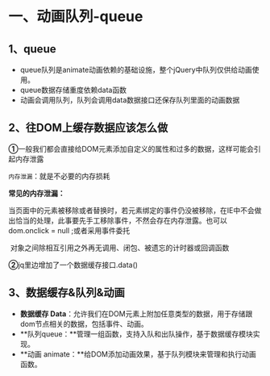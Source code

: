 # 一、动画队列-queue

## 1、queue

* queue队列是animate动画依赖的基础设施，整个jQuery中队列仅供给动画使用。
* queue数据存储重度依赖data函数
* 动画会调用队列，队列会调用data数据接口还保存队列里面的动画数据



## 2、往DOM上缓存数据应该怎么做

**①**一般我们都会直接给DOM元素添加自定义的属性和过多的数据，这样可能会引起内存泄露

`内存泄漏`：就是不必要的内存损耗

**常见的内存泄漏：**

​	当页面中的元素被移除或者替换时，若元素绑定的事件仍没被移除，在IE中不会做出恰当的处理，此事要先手工移除事件，不然会存在内存泄露。也可以								    dom.onclick = null ;或者采用事件委托

​	对象之间除相互引用之外再无调用、闭包、被遗忘的计时器或回调函数

**②**jq里边增加了一个数据缓存接口.data()



## 3、数据缓存&队列&动画



* **数据缓存 Data**：允许我们在DOM元素上附加任意类型的数据，用于存储跟dom节点相关的数据，包括事件、动画。
* **队列queue：**管理一组函数，支持入队和出队操作，基于数据缓存模块实现。
* **动画  animate：**给DOM添加动画效果，基于队列模块来管理和执行动画函数。